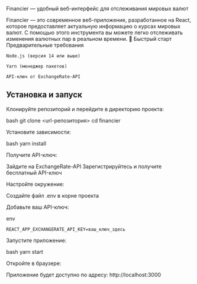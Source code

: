 Financier — удобный веб-интерфейс для отслеживания мировых валют

Financier — это современное веб-приложение, разработанное на React, которое предоставляет актуальную информацию о курсах мировых валют. С помощью этого инструмента вы можете легко отслеживать изменения валютных пар в реальном времени.
🚀 Быстрый старт
Предварительные требования

    Node.js (версия 14 или выше)

    Yarn (менеджер пакетов)

    API-ключ от ExchangeRate-API

## Установка и запуск
Клонируйте репозиторий и перейдите в директорию проекта:

bash
    git clone <url-репозитория>
    cd financier

Установите зависимости:

bash
    yarn install

Получите API-ключ:

Зайдите на ExchangeRate-API
Зарегистрируйтесь и получите бесплатный API-ключ

Настройте окружение:

Создайте файл .env в корне проекта

Добавьте ваш API-ключ:

env

    REACT_APP_EXCHANGERATE_API_KEY=ваш_ключ_здесь

Запустите приложение:

bash
    yarn start

Откройте в браузере:

Приложение будет доступно по адресу: http://localhost:3000
